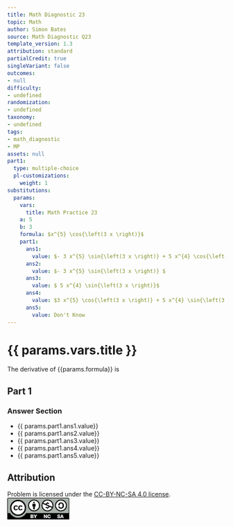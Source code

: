 ```yaml
---
title: Math Diagnostic 23
topic: Math
author: Simon Bates
source: Math Diagnostic Q23
template_version: 1.3
attribution: standard
partialCredit: true
singleVariant: false
outcomes:
- null
difficulty:
- undefined
randomization:
- undefined
taxonomy:
- undefined
tags:
- math_diagnostic
- MP
assets: null
part1:
  type: multiple-choice
  pl-customizations:
    weight: 1
substitutions:
  params:
    vars:
      title: Math Practice 23
    a: 5
    b: 3
    formula: $x^{5} \cos{\left(3 x \right)}$
    part1:
      ans1:
        value: $- 3 x^{5} \sin{\left(3 x \right)} + 5 x^{4} \cos{\left(3 x \right)}$
      ans2:
        value: $- 3 x^{5} \sin{\left(3 x \right)} $
      ans3:
        value: $ 5 x^{4} \sin{\left(3 x \right)}$
      ans4:
        value: $3 x^{5} \cos{\left(3 x \right)} + 5 x^{4} \sin{\left(3 x \right)}$
      ans5:
        value: Don't Know
---
```

# {{ params.vars.title }}
The derivative of {{params.formula}} is

## Part 1

### Answer Section

- {{ params.part1.ans1.value}}
- {{ params.part1.ans2.value}}
- {{ params.part1.ans3.value}}
- {{ params.part1.ans4.value}}
- {{ params.part1.ans5.value}}

## Attribution

Problem is licensed under the [CC-BY-NC-SA 4.0 license](https://creativecommons.org/licenses/by-nc-sa/4.0/).<br> ![The Creative Commons 4.0 license requiring attribution-BY, non-commercial-NC, and share-alike-SA license.](https://raw.githubusercontent.com/firasm/bits/master/by-nc-sa.png)